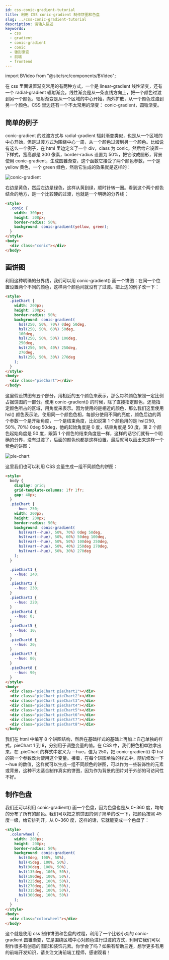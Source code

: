 ```yaml
---
id: css-conic-gradient-tutorial
title: 利用 CSS conic-gradient 制作饼图和色盘
slug: ../css-conic-gradient-tutorial
description: 请输入描述
keywords:
  - css
  - gradient
  - conic-gradient
  - conic
  - 锥形渐变
  - 前端
  - frontend
---
```


import BVideo from "@site/src/components/BVideo";

在 css 里面设置渐变常用的有两种方式，一个是 linear-gradient 线性渐变，还有一个 radial-gradient 辐射渐变。线性渐变是从一条直线方向上，把一个颜色过渡到另一个颜色，辐射渐变是从一个区域的中心开始，向外扩散，从一个颜色过渡到另一个颜色。CSS 里边还有一个不太常用的渐变： conic-gradient，圆锥渐变。

## 简单的例子

conic-gradient 的过渡方式与 radial-gradient 辐射渐变类似，也是从一个区域的中心开始，但是过渡方式为围绕中心一周，从一个颜色过渡到另一个颜色。比如说有这么一个例子，在 html 里边定义了一个 div，class 为 conic，然后给它设置一下样式，宽高都是 300 像素，border-radius 设置为 50%，把它改成圆形，背景使用 conic-gradient，生成圆锥渐变，这个函数它接受了两个颜色参数，一个是 yellow 黄色，一个 green 绿色，然后它生成的效果就是这样的：

![conic-gradient](./img/2021-06-02-21-07-26.webp)

右边是黄色，然后左边是绿色，这样从黄到绿，顺时针转一圈。看到这个两个颜色结合的地方，是一个比较硬的过渡，也就是一个明确的分界线：

```html
<style>
  .conic {
    width: 300px;
    height: 300px;
    border-radius: 50%;
    background: conic-gradient(yellow, green);
  }
</style>
<body>
  <div class="conic"></div>
</body>
```

## 画饼图

利用这种明确的分界线，我们可以用 conic-gradient() 画一个饼图：在同一个位置设置两个不同的颜色，这样两个颜色间就没有了过渡。把上边的例子改一下：

```html
<style>
  .pieChart {
    width: 200px;
    height: 200px;
    border-radius: 50%;
    background: conic-gradient(
      hsl(250, 50%, 70%) 0deg 50deg,
      hsl(250, 50%, 60%) 50deg,
      100deg,
      hsl(250, 50%, 50%) 100deg,
      250deg,
      hsl(250, 50%, 40%) 250deg,
      270deg,
      hsl(250, 50%, 30%) 270deg
    );
  }
</style>
<body>
  <div class="pieChart"></div>
</body>
```

这里假设饼图有五个部分，用相近的五个颜色来表示，那么每种颜色按照一定比例占据饼图的一部分。使用 conic-gradient() 的时候，除了直接指定颜色，还能指定颜色所占的区域，用角度来表示。因为使用的是相近的颜色，那么我们这里使用 hsl() 颜色表示法，使用同一个颜色色相，每部分使用不同的亮度，颜色后边的两个参数一个是开始角度，一个是结束角度，比如说第 1 个颜色用的是 hsl(250, 50%, 70%) 0deg 50deg，他的起始角度是 0 度，结束角度是 50 度，第 2 个颜色起始角度是 50 度，跟第 1 个颜色的结束角度是一样，这样的话它们就有一个明确的分界，没有过渡了，后面的颜色也都是这样设置，最后就可以画出来这样一个紫色的饼图：

![pie-chart](./img/2021-06-02-21-07-56.webp)

这里我们也可以利用 CSS 变量生成一组不同颜色的饼图：

```html
<style>
  body {
    display: grid;
    grid-template-columns: 1fr 1fr;
    gap: 48px;
  }
  .pieChart {
    --hue: 250;
    width: 200px;
    height: 200px;
    border-radius: 50%;
    background: conic-gradient(
      hsl(var(--hue), 50%, 70%) 0deg 50deg,
      hsl(var(--hue), 50%, 60%) 50deg 100deg,
      hsl(var(--hue), 50%, 50%) 100deg 250deg,
      hsl(var(--hue), 50%, 40%) 250deg 270deg,
      hsl(var(--hue), 50%, 30%) 270deg
    );
  }

  .pieChart1 {
    --hue: 240;
  }
  .pieChart2 {
    --hue: 230;
  }
  .pieChart3 {
    --hue: 220;
  }
  .pieChart4 {
    --hue: 0;
  }
  .pieChart5 {
    --hue: 10;
  }
  .pieChart6 {
    --hue: 20;
  }
  .pieChart7 {
    --hue: 80;
  }
  .pieChart8 {
    --hue: 90;
  }
</style>
<body>
  <div class="pieChart pieChart1"></div>
  <div class="pieChart pieChart2"></div>
  <div class="pieChart pieChart3"></div>
  <div class="pieChart pieChart4"></div>
  <div class="pieChart pieChart5"></div>
  <div class="pieChart pieChart6"></div>
  <div class="pieChart pieChart7"></div>
  <div class="pieChart pieChart8"></div>
</body>
```

我们在 html 中编写 8 个饼图结构，然后在基础样式的基础上再加上自己单独的样式，pieChart 1 到 8，分别用于调整变量的值。在 CSS 中，我们把色相单独拿出来，在 .pieChart 的样式中定义为 --hue，值为 250，把 conic-gradient() 中 hsl 的第一个参数改为使用这个变量。接着，在每个饼图单独的样式中，随机修改一下 --hue 的数值，这样就可以生成一组不同颜色的饼图，可以作为一些装饰性的元素或背景，这种不太适合制作真实的饼图，因为作为背景的图片对于外部的可访问性不好。

## 制作色盘

我们还可以利用 conic-gradient() 画一个色盘，因为色盘也是从 0~360 度，均匀的分布了所有的颜色。我们可以把之前饼图的例子简单的改一下，把颜色按照 45 度一级，给它排列开，从 0~360 度，这样的话，它就能变成一个色盘了：

```html
<style>
  .colorwheel {
    width: 200px;
    height: 200px;
    border-radius: 50%;
    background: conic-gradient(
      hsl(0deg, 100%, 50%),
      hsl(45deg, 100%, 50%),
      hsl(90deg, 100%, 50%),
      hsl(135deg, 100%, 50%),
      hsl(180deg, 100%, 50%),
      hsl(225deg, 100%, 50%),
      hsl(270deg, 100%, 50%),
      hsl(315deg, 100%, 50%),
      hsl(360deg, 100%, 50%)
    );
  }
</style>
<body>
  <div class="colorwheel"></div>
</body>
```

这个就是使用 css 制作饼图和色盘的过程，利用了一个比较小众的 conic-gradient 圆锥渐变，它是围绕区域中心对颜色进行过渡的方式，利用它我们可以制作很多有创意的图形和装饰元素。你学会了吗？如果有帮助三连，想学更多有用的前端开发知识，请关注文涛前端工程师，感谢观看！
